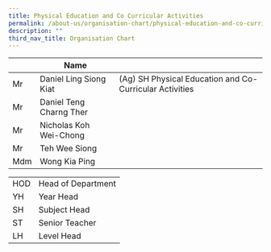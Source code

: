 ```yaml
---
title: Physical Education and Co Curricular Activities
permalink: /about-us/organisation-chart/physical-education-and-co-curricular-activities/
description: ""
third_nav_title: Organisation Chart
---
```

| | Name |  |
| --- | --- | --- |
| Mr   | Daniel Ling Siong Kiat | (Ag) SH Physical Education and Co-Curricular Activities |
| Mr  | Daniel Teng Charng Ther |   |
| Mr  | Nicholas Koh Wei-Chong  |   |
| Mr  | Teh Wee Siong |   |
| Mdm | Wong Kia Ping  |

| | |
|---|---|
| HOD | Head of Department |
|  YH | Year Head  |
|  SH | Subject Head  |
|  ST | Senior Teacher  |
|  LH | Level Head  |